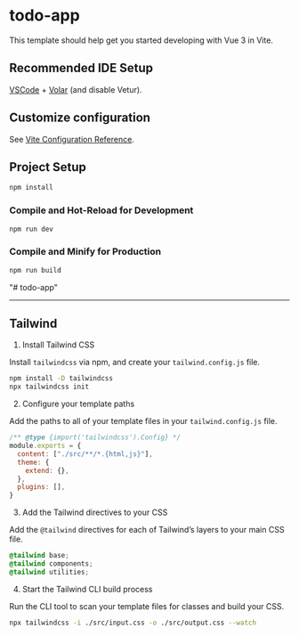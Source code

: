 # todo-app

This template should help get you started developing with Vue 3 in Vite.

## Recommended IDE Setup

[VSCode](https://code.visualstudio.com/) + [Volar](https://marketplace.visualstudio.com/items?itemName=Vue.volar) (and disable Vetur).

## Customize configuration

See [Vite Configuration Reference](https://vitejs.dev/config/).

## Project Setup

```sh
npm install
```

### Compile and Hot-Reload for Development

```sh
npm run dev
```

### Compile and Minify for Production

```sh
npm run build
```
"# todo-app" 



---

## Tailwind

1. Install Tailwind CSS

Install `tailwindcss` via npm, and create your `tailwind.config.js` file.

```sh
npm install -D tailwindcss
npx tailwindcss init
```

2. Configure your template paths

Add the paths to all of your template files in your `tailwind.config.js` file.

```javascript
/** @type {import('tailwindcss').Config} */
module.exports = {
  content: ["./src/**/*.{html,js}"],
  theme: {
    extend: {},
  },
  plugins: [],
}

```

3. Add the Tailwind directives to your CSS

Add the `@tailwind` directives for each of Tailwind’s layers to your main CSS file.

```css
@tailwind base;
@tailwind components;
@tailwind utilities;

```

4. Start the Tailwind CLI build process

Run the CLI tool to scan your template files for classes and build your CSS.

```sh
npx tailwindcss -i ./src/input.css -o ./src/output.css --watch

```


